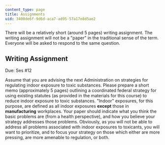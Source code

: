 ```yaml
---
content_type: page
title: Assignments
uid: 3400de6f-9d6d-aca7-ad95-57a17e8d5ae2
---
```


There will be a relatively short (around 5 pages) writing assignment. The writing assignment will not be a "paper" in the traditional sense of the term. Everyone will be asked to respond to the same question.

Writing Assignment
------------------

Due: Ses #12

Assume that you are advising the next Administration on strategies for regulating indoor exposure to toxic substances. Please prepare a short memo (approximately 5 pages) outlining a coordinated federal strategy for using existing statutes (as provided in the materials for this course) to reduce indoor exposure to toxic substances. "Indoor" exposures, for this purpose, are defined as all indoor exposures **except** those in **manufacturing** workplaces. Your paper should indicate what you think the basic problems are (from a health perspective), and how you believe your strategy addresses those problems. Obviously, as you will not be able to address all problems associated with indoor exposures to toxicants, you will want to prioritize, and to focus your strategy on those which either are more pressing, are more amenable to regulation, or both.